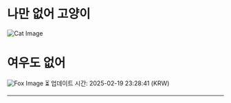 
# 나만 없어 고양이

![Cat Image](https://cdn2.thecatapi.com/images/bgm.gif)

# 여우도 없어
![Fox Image](https://randomfox.ca/images/16.jpg)
⏳ 업데이트 시간: 2025-02-19 23:28:41 (KRW)

---

